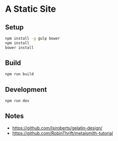 A Static Site
=============

## Setup

``` bash
npm install -g gulp bower
npm install
bower install
```

## Build

``` bash
npm run build
```

## Development

``` bash
npm run dev
```

## Notes

- https://github.com/lsjroberts/gelatin-design/
- https://github.com/RobinThrift/metalsmith-tutorial
